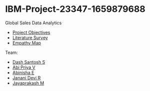 # IBM-Project-23347-1659879688
Global Sales Data Analytics

- [Project Objectives](https://github.com/IBM-EPBL/IBM-Project-23347-1659879688/blob/main/Project%20Objectives.md)
- [Literature Survey](https://github.com/IBM-EPBL/IBM-Project-23347-1659879688/blob/main/Literature%20Survey.md)
- [Empathy Map](https://github.com/IBM-EPBL/IBM-Project-23347-1659879688/blob/main/Project%20Design%20%26%20Planning/Ideation%20Phase/Empathy%20Map.pdf)

Team:
- [Dash Santosh S](https://github.com/IBM-EPBL/IBM-Project-23347-1659879688/tree/main/Assignments/Team%20Lead%20-%20Dash%20Santosh%20S)
- [Abi Priya V](https://github.com/IBM-EPBL/IBM-Project-23347-1659879688/tree/main/Assignments/Team%20Member%201%20-%20Abi%20Priya%20V)
- [Abinisha E](https://github.com/IBM-EPBL/IBM-Project-23347-1659879688/tree/main/Assignments/Team%20Member%202%20-%20Abinisha%20E)
- [Janani Devi R](https://github.com/IBM-EPBL/IBM-Project-23347-1659879688/tree/main/Assignments/Team%20Member%203%20-%20Janani%20Devi%20R)
- [Jayaprakash M](https://github.com/IBM-EPBL/IBM-Project-23347-1659879688/tree/main/Assignments/Team%20Member%204%20-%20Jayaprakash%20M)
